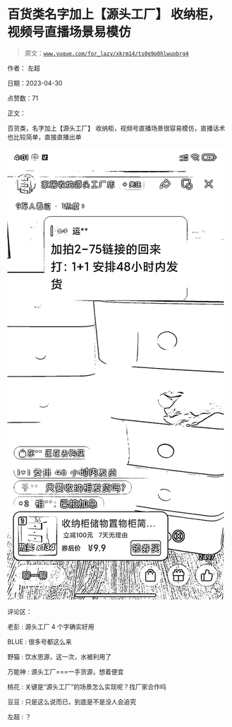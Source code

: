 # 百货类名字加上【源头工厂】 收纳柜，视频号直播场景易模仿

> 原文：[`www.yuque.com/for_lazy/xkrm14/ts0g9p0hlwuobrg4`](https://www.yuque.com/for_lazy/xkrm14/ts0g9p0hlwuobrg4)

作者： 左超

日期：2023-04-30

点赞数：71

正文：

百货类，名字加上【源头工厂】 收纳柜，视频号直播场景很容易模仿，直播话术也比较简单，直接直播出单

![](img/0e95853b4d2c109e938bee39d4207fb8.png)

评论区：

老彭 : 源头工厂 4 个字确实好用

BLUE : 很多号都这么来

野猫 : 饮水思源，这一次，水被利用了

万能神 : 源头工厂===一手货源，想着便宜

桃花 : 关键是“源头工厂”的场景怎么实现呢？找厂家合作吗

豆豆 : 只是这么说而已，到底是不是没人会追究

左超 : ？



